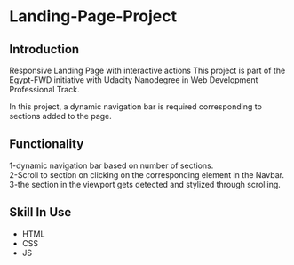 # Landing-Page-Project

## Introduction

Responsive Landing Page with interactive actions This project is part of the Egypt-FWD initiative with Udacity Nanodegree in Web Development Professional Track.

In this project, a dynamic navigation bar is required corresponding to sections added to the page.

## Functionality
1-dynamic navigation bar based on number of sections. <br>
2-Scroll to section on clicking on the corresponding element in the Navbar.<br>
3-the section in the viewport gets detected and stylized through scrolling.<br>

## Skill In Use
- HTML
- CSS
- JS
